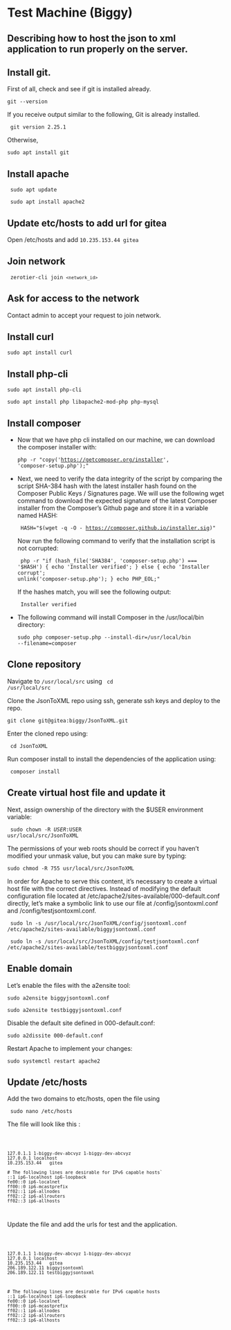 # Test Machine (Biggy)
Describing how to host the json to xml application to run properly on the server.
---

## Install git.
First of all, check and see if git is installed already.

<code>git --version</code>

If you receive output similar to the following, Git is already installed. 

<code> git version 2.25.1 </code>

Otherwise,

<code>sudo apt install git</code>


## Install apache

<code> sudo apt update </code>

<code> sudo apt install apache2</code>

## Update etc/hosts to add url for gitea
Open /etc/hosts and 
add <code>10.235.153.44  gitea</code>

## Join network
<code> zerotier-cli join `<network_id>` </code>
## Ask for access to the network

Contact admin to accept your request to join network.



## Install curl
<code>sudo apt install curl</code>

## Install php-cli

<code>sudo apt install php-cli</code>

<code>sudo apt install php libapache2-mod-php php-mysql</code>

## Install composer

* Now that we have php cli installed on our machine, we can download the composer installer with:

    <code>php -r "copy('https://getcomposer.org/installer', 'composer-setup.php');" </code>

* Next, we need to verify the data integrity of the script by comparing the script SHA-384 hash with the latest installer hash found on the Composer Public Keys / Signatures page.
We will use the following wget command to download the expected signature of the latest Composer installer from the Composer’s Github page and store it in a variable named HASH:

    <code> HASH="$(wget -q -O - https://composer.github.io/installer.sig)" </code>

    Now run the following command to verify that the installation script is not corrupted:

    <code> php -r "if (hash_file('SHA384', 'composer-setup.php') === '$HASH') { echo 'Installer verified'; } else { echo 'Installer corrupt'; unlink('composer-setup.php'); } echo PHP_EOL;" </code>

    If the hashes match, you will see the following output:

    <code> Installer verified </code>

* The following command will install Composer in the /usr/local/bin directory:

    <code>sudo php composer-setup.php --install-dir=/usr/local/bin --filename=composer</code>
## Clone repository
Navigate to <code>/usr/local/src</code> using <code> cd /usr/local/src </code>

Clone the JsonToXML repo using ssh, generate ssh keys and deploy to the repo.

<code>git clone git@gitea:biggy/JsonToXML.git </code>

Enter the cloned repo using:

<code> cd JsonToXML </code>

Run composer install to install the dependencies of the application using:

<code> composer install </code>

## Create virtual host file and update it

Next, assign ownership of the directory with the $USER environment variable:

<code> sudo chown -R $USER:$USER usr/local/src/JsonToXML </code>

The permissions of your web roots should be correct if you haven’t modified your unmask value, but you can make sure by typing:

<code>sudo chmod -R 755 usr/local/src/JsonToXML
</code>


In order for Apache to serve this content, it’s necessary to create a virtual host file with the correct directives. Instead of modifying the default configuration file located at /etc/apache2/sites-available/000-default.conf directly, let’s make a symbolic link to use our file at /config/jsontoxml.conf and /config/testjsontoxml.conf.

<code> sudo ln -s /usr/local/src/JsonToXML/config/jsontoxml.conf /etc/apache2/sites-available/biggyjsontoxml.conf </code>

<code> sudo ln -s /usr/local/src/JsonToXML/config/testjsontoxml.conf /etc/apache2/sites-available/testbiggyjsontoxml.conf </code>

## Enable domain

Let’s enable the files with the a2ensite tool:

<code>sudo a2ensite biggyjsontoxml.conf </code>

<code>sudo a2ensite testbiggyjsontoxml.conf </code>

Disable the default site defined in 000-default.conf:


<code>sudo a2dissite 000-default.conf</code>

Restart Apache to implement your changes:

<code>sudo systemctl restart apache2
</code>

## Update /etc/hosts

Add the two domains to etc/hosts, open the file using 

<code> sudo nano /etc/hosts </code>

The file will look like this :

<code>

    127.0.1.1 1-biggy-dev-abcvyz 1-biggy-dev-abcvyz
    127.0.0.1 localhost
    10.235.153.44   gitea

    # The following lines are desirable for IPv6 capable hosts`
    ::1 ip6-localhost ip6-loopback
    fe00::0 ip6-localnet
    ff00::0 ip6-mcastprefix
    ff02::1 ip6-allnodes
    ff02::2 ip6-allrouters
    ff02::3 ip6-allhosts

</code>


Update the file and add the urls for test and the application.

<code>

    127.0.1.1 1-biggy-dev-abcvyz 1-biggy-dev-abcvyz
    127.0.0.1 localhost
    10.235.153.44   gitea
    206.189.122.11 biggyjsontoxml
    206.189.122.11 testbiggyjsontoxml



    # The following lines are desirable for IPv6 capable hosts
    ::1 ip6-localhost ip6-loopback
    fe00::0 ip6-localnet
    ff00::0 ip6-mcastprefix
    ff02::1 ip6-allnodes
    ff02::2 ip6-allrouters
    ff02::3 ip6-allhosts

</code>
